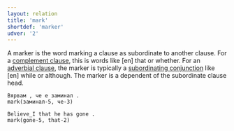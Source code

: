 ```yaml
---
layout: relation
title: 'mark'
shortdef: 'marker'
udver: '2'
---
```


A marker is the word marking a clause as subordinate to another clause. For a [complement clause](), this is words like [en] that or whether. For an [adverbial clause](), the marker is typically a [subordinating conjunction]() like [en] while or although. The marker is a dependent of the subordinate clause head.


~~~ sdparse
Вярвам , че е заминал .
mark(заминал-5, че-3)
~~~

~~~ sdparse
Believe_I that he has gone .
mark(gone-5, that-2)
~~~
<!-- Interlanguage links updated Út zář 29 20:31:55 CEST 2020 -->
